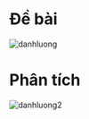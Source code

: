# Đề bài
![danhluong](https://github.com/VanHoang110802/Competitive_Programming/assets/108053955/ac458bfe-9628-4337-b05d-ed659cccd872)

# Phân tích
![danhluong2](https://github.com/VanHoang110802/Competitive_Programming/assets/108053955/66046248-f944-4ed5-a10c-59fd915f400e)
